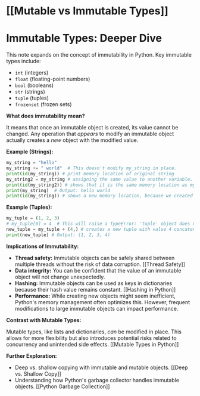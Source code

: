 # [[Mutable vs Immutable Types]]
# Immutable Types: Deeper Dive

This note expands on the concept of immutability in Python.  Key immutable types include:

* `int` (integers)
* `float` (floating-point numbers)
* `bool` (booleans)
* `str` (strings)
* `tuple` (tuples)
* `frozenset` (frozen sets)


**What does immutability mean?**

It means that once an immutable object is created, its value cannot be changed.  Any operation that *appears* to modify an immutable object actually creates a *new* object with the modified value.

**Example (Strings):**

```python
my_string = "hello"
my_string += " world"  # This doesn't modify my_string in place.
print(id(my_string)) # print memory location of original string
my_string2 = my_string # assigning the same value to another variable.
print(id(my_string2)) # shows that it is the same memory location as my_string.
print(my_string)  # Output: hello world
print(id(my_string)) # shows a new memory location, because we created a new string.
```

**Example (Tuples):**

```python
my_tuple = (1, 2, 3)
# my_tuple[0] = 4  # This will raise a TypeError: 'tuple' object does not support item assignment.
new_tuple = my_tuple + (4,) # creates a new tuple with value 4 concatenated.
print(new_tuple) # Output: (1, 2, 3, 4)
```

**Implications of Immutability:**

* **Thread safety:** Immutable objects can be safely shared between multiple threads without the risk of data corruption. [[Thread Safety]]
* **Data integrity:**  You can be confident that the value of an immutable object will not change unexpectedly.
* **Hashing:**  Immutable objects can be used as keys in dictionaries because their hash value remains constant. [[Hashing in Python]]
* **Performance:** While creating new objects might seem inefficient, Python's memory management often optimizes this.  However, frequent modifications to large immutable objects can impact performance.


**Contrast with Mutable Types:**

Mutable types, like lists and dictionaries, *can* be modified in place.  This allows for more flexibility but also introduces potential risks related to concurrency and unintended side effects. [[Mutable Types in Python]]


**Further Exploration:**

* Deep vs. shallow copying with immutable and mutable objects. [[Deep vs. Shallow Copy]]
* Understanding how Python's garbage collector handles immutable objects. [[Python Garbage Collection]]


